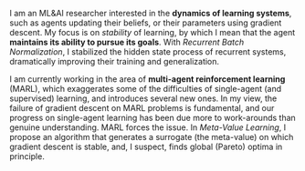I am an ML&AI researcher
interested in the **dynamics of learning systems**,
such as agents updating their beliefs,
or their parameters using gradient descent.
My focus is on *stability* of learning,
by which I mean that the agent **maintains its ability to pursue its goals**.
With *Recurrent Batch Normalization*,
I stabilized the hidden state process of recurrent systems,
dramatically improving their training and generalization.

I am currently working in the area of **multi-agent reinforcement learning** (MARL),
which exaggerates some of the difficulties of single-agent (and supervised) learning, and introduces several new ones.
In my view, the failure of gradient descent on MARL problems
is fundamental, and
our progress on single-agent learning has been due
more to work-arounds than genuine understanding.
MARL forces the issue.
In *Meta-Value Learning*, I propose an algorithm that
generates a surrogate (the meta-value) on which gradient descent is stable,
and, I suspect, finds global (Pareto) optima in principle.
